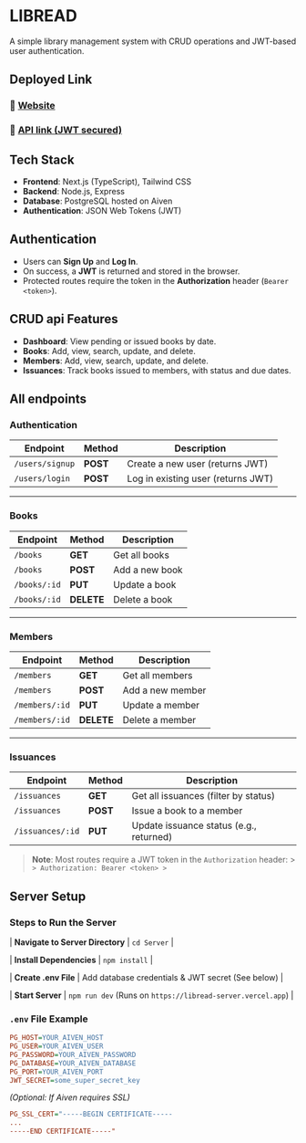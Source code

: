 
# LIBREAD

  

A simple library management system with CRUD operations and JWT-based user authentication.

  

## Deployed Link

### 🔗 [Website](https://libread-library-management.vercel.app/)

### 🔗 [API link (JWT secured)](https://libread-server.vercel.app/)


## Tech Stack

-  **Frontend**: Next.js (TypeScript), Tailwind CSS
-  **Backend**: Node.js, Express
-  **Database**: PostgreSQL hosted on Aiven
-  **Authentication**: JSON Web Tokens (JWT)

  

## Authentication

- Users can **Sign Up** and **Log In**.
- On success, a **JWT** is returned and stored in the browser.
- Protected routes require the token in the **Authorization** header (`Bearer <token>`).

  

## CRUD api Features

-  **Dashboard**: View pending or issued books by date.
-  **Books**: Add, view, search, update, and delete.
-  **Members**: Add, view, search, update, and delete.
-  **Issuances**: Track books issued to members, with status and due dates.

  

## All endpoints

  

### Authentication

  

| Endpoint | Method | Description |
| ------------- | ----- | ------------------------------------- |
| `/users/signup` | **POST** | Create a new user (returns JWT) |
| `/users/login` | **POST** | Log in existing user (returns JWT) |

---
  

### Books

| Endpoint | Method | Description |
| ------------- | --------- | --------------------- |
| `/books` | **GET** | Get all books |
| `/books` | **POST** | Add a new book |
| `/books/:id` | **PUT** | Update a book |
| `/books/:id` | **DELETE**| Delete a book |

---

  

### Members

| Endpoint | Method | Description |
| --------------- | --------- | ------------------------- |
| `/members` | **GET** | Get all members |
| `/members` | **POST** | Add a new member |
| `/members/:id` | **PUT** | Update a member |
| `/members/:id` | **DELETE**| Delete a member |

  

---

  

### Issuances

  

| Endpoint | Method | Description |
| --------------- | --------- | ------------------------------------------ |
| `/issuances` | **GET** | Get all issuances (filter by status) |
| `/issuances` | **POST** | Issue a book to a member |
| `/issuances/:id` | **PUT** | Update issuance status (e.g., returned) |

> **Note**: Most routes require a JWT token in the `Authorization` header: > ``` > Authorization: Bearer <token> > ```

  

## Server Setup

### Steps to Run the Server

| **Navigate to Server Directory** | `cd Server` |

| **Install Dependencies** | `npm install` |

| **Create .env File** | Add database credentials & JWT secret (See below) |

| **Start Server** | `npm run dev` (Runs on `https://libread-server.vercel.app`) |

  

### `.env` File Example

```ini
PG_HOST=YOUR_AIVEN_HOST
PG_USER=YOUR_AIVEN_USER
PG_PASSWORD=YOUR_AIVEN_PASSWORD
PG_DATABASE=YOUR_AIVEN_DATABASE
PG_PORT=YOUR_AIVEN_PORT
JWT_SECRET=some_super_secret_key
```

*(Optional: If Aiven requires SSL)*

```ini
PG_SSL_CERT="-----BEGIN CERTIFICATE-----
...
-----END CERTIFICATE-----"
```